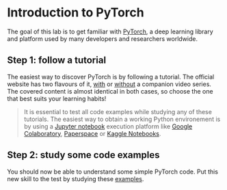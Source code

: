 # Introduction to PyTorch

The goal of this lab is to get familiar with [PyTorch](https://pytorch.org/), a deep learning library and platform used by many developers and researchers worldwide.

## Step 1: follow a tutorial

The easiest way to discover PyTorch is by following a tutorial. The official website has two flavours of it, [with](https://pytorch.org/tutorials/beginner/introyt.html) or [without](https://pytorch.org/tutorials/beginner/basics/intro.html) a companion video series. The covered content is almost identical in both cases, so choose the one that best suits your learning habits!

> It is essential to test all code examples while studying any of these tutorials. The easiest way to obtain a working Python environement is by using a [Jupyter notebook](https://jupyter.org/) execution platform like [Google Colaboratory](https://colab.research.google.com/), [Paperspace](https://www.paperspace.com/notebooks) or [Kaggle Notebooks](https://www.kaggle.com/code).

## Step 2: study some code examples

You should now be able to understand some simple PyTorch code. Put this new skill to the test by studying these [examples](../../mlcourse/pytorch_intro/README.md).
